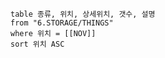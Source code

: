 
```dataview
table 종류, 위치, 상세위치, 갯수, 설명
from "6.STORAGE/THINGS"
where 위치 = [[NOV]]
sort 위치 ASC
```

